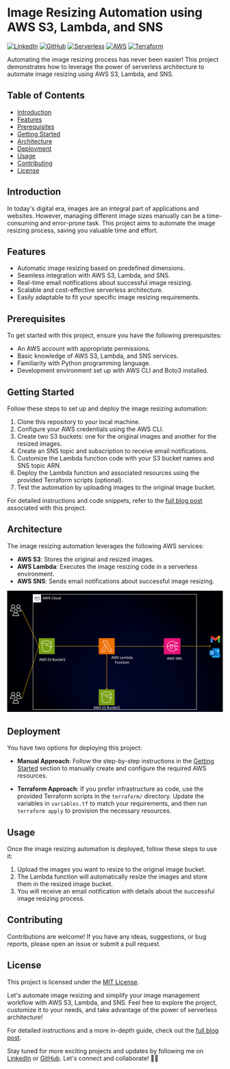 # Image Resizing Automation using AWS S3, Lambda, and SNS
[![LinkedIn](https://img.shields.io/badge/Connect%20with%20me%20on-LinkedIn-blue.svg)](https://www.linkedin.com/in/aman-devops/)
[![GitHub](https://img.shields.io/github/stars/AmanPathak-DevOps.svg?style=social)](https://github.com/AmanPathak-DevOps)
[![Serverless](https://img.shields.io/badge/Serverless-%E2%9A%A1%EF%B8%8F-blueviolet)](https://www.serverless.com)
[![AWS](https://img.shields.io/badge/AWS-%F0%9F%9B%A1-orange)](https://aws.amazon.com)
[![Terraform](https://img.shields.io/badge/Terraform-%E2%9C%A8-lightgrey)](https://www.terraform.io)

Automating the image resizing process has never been easier! This project demonstrates how to leverage the power of serverless architecture to automate image resizing using AWS S3, Lambda, and SNS.

## Table of Contents

- [Introduction](#introduction)
- [Features](#features)
- [Prerequisites](#prerequisites)
- [Getting Started](#getting-started)
- [Architecture](#architecture)
- [Deployment](#deployment)
- [Usage](#usage)
- [Contributing](#contributing)
- [License](#license)

## Introduction

In today's digital era, images are an integral part of applications and websites. However, managing different image sizes manually can be a time-consuming and error-prone task. This project aims to automate the image resizing process, saving you valuable time and effort.

## Features

- Automatic image resizing based on predefined dimensions.
- Seamless integration with AWS S3, Lambda, and SNS.
- Real-time email notifications about successful image resizing.
- Scalable and cost-effective serverless architecture.
- Easily adaptable to fit your specific image resizing requirements.

## Prerequisites

To get started with this project, ensure you have the following prerequisites:

- An AWS account with appropriate permissions.
- Basic knowledge of AWS S3, Lambda, and SNS services.
- Familiarity with Python programming language.
- Development environment set up with AWS CLI and Boto3 installed.

## Getting Started

Follow these steps to set up and deploy the image resizing automation:

1. Clone this repository to your local machine.
2. Configure your AWS credentials using the AWS CLI.
3. Create two S3 buckets: one for the original images and another for the resized images.
4. Create an SNS topic and subscription to receive email notifications.
5. Customize the Lambda function code with your S3 bucket names and SNS topic ARN.
6. Deploy the Lambda function and associated resources using the provided Terraform scripts (optional).
7. Test the automation by uploading images to the original image bucket.

For detailed instructions and code snippets, refer to the [full blog post](#link-to-your-blog-post) associated with this project.

## Architecture

The image resizing automation leverages the following AWS services:

- **AWS S3**: Stores the original and resized images.
- **AWS Lambda**: Executes the image resizing code in a serverless environment.
- **AWS SNS**: Sends email notifications about successful image resizing.

![Architecture Diagram](assets/AWS-Infra.gif)


## Deployment

You have two options for deploying this project:

- **Manual Approach**: Follow the step-by-step instructions in the [Getting Started](#getting-started) section to manually create and configure the required AWS resources.

- **Terraform Approach**: If you prefer infrastructure as code, use the provided Terraform scripts in the `terraform/` directory. Update the variables in `variables.tf` to match your requirements, and then run `terraform apply` to provision the necessary resources.

## Usage

Once the image resizing automation is deployed, follow these steps to use it:

1. Upload the images you want to resize to the original image bucket.
2. The Lambda function will automatically resize the images and store them in the resized image bucket.
3. You will receive an email notification with details about the successful image resizing process.

## Contributing

Contributions are welcome! If you have any ideas, suggestions, or bug reports, please open an issue or submit a pull request.

## License

This project is licensed under the [MIT License](LICENSE).

Let's automate image resizing and simplify your image management workflow with AWS S3, Lambda, and SNS. Feel free to explore the project, customize it to your needs, and take advantage of the power of serverless architecture!

For detailed instructions and a more in-depth guide, check out the [full blog post](https://medium.com/@aman.pathak_51134/end-to-end-image-resizing-pipeline-with-aws-s3-lambda-and-sns-a-step-by-step-guide-94e42124ec0d).

Stay tuned for more exciting projects and updates by following me on [LinkedIn](https://www.linkedin.com/in/aman-devops/) or [GitHub](https://github.com/AmanPathak-DevOps). Let's connect and collaborate! 🚀🌟


